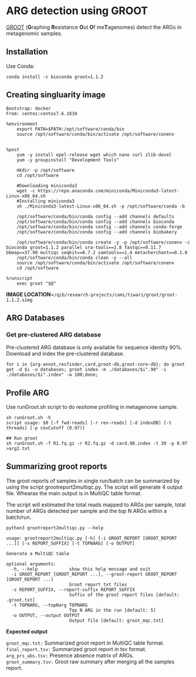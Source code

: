# ARG detection using GROOT

[GROOT](https://github.com/will-rowe/groot) (**G**raphing **R**esistance **O**ut **O**f me**T**agenomes) detect the ARGs in metagenomic samples. 

## Installation
Use Conda:
```
conda install -c bioconda groot=1.1.2
```
## Creating singluarity image

```
Bootstrap: docker
From: centos:centos7.6.1810

%environment
    export PATH=$PATH:/opt/software/conda/bin
    source /opt/software/conda/bin/activate /opt/software/conenv


%post
    yum -y install epel-release wget which nano curl zlib-devel
    yum -y groupinstall "Development Tools"
    
    mkdir -p /opt/software
    cd /opt/software

    #Downloading miniconda3
    wget -c https://repo.anaconda.com/miniconda/Miniconda3-latest-Linux-x86_64.sh
    #Installing miniconda3
    sh ./Miniconda3-latest-Linux-x86_64.sh -p /opt/software/conda -b

    /opt/software/conda/bin/conda config --add channels defaults
    /opt/software/conda/bin/conda config --add channels bioconda
    /opt/software/conda/bin/conda config --add channels conda-forge
    /opt/software/conda/bin/conda config --add channels biobakery
    
    /opt/software/conda/bin/conda create -y -p /opt/software/conenv -c bioconda groot=1.1.2 parallel sra-tools==2.8 fastqc==0.11.7 bbmap==37.90 multiqc seqkit==0.7.2 samtools==1.4 metacherchant==0.1.0
    /opt/software/conda/bin/conda clean -y --all
    source /opt/software/conda/bin/activate /opt/software/conenv
    cd /opt/software

%runscript
    exec groot "$@"
```
**IMAGE LOCATION**=`/qib/research-projects/cami/tiwari/groot/groot-1.1.2.simg`
## ARG Databases
### Get pre-clustered ARG database
Pre-clustered ARG database is only available for sequence identity 90%.
Download and index the pre-clustered database.
```
for i in {arg-annot,resfinder,card,groot-db,groot-core-db}; do groot get -d $i -o databases; groot index -m ./databases/$i".90" -i ./databases/$i".index" -w 100;done; 
```
## Profile ARG
Use runGroot.sh script to do resitome profiling in metagenome sample.
```
sh runGroot.sh -h
script usage: $0 [-f fwd-reads] [-r rev-reads] [-d indexDB] [-t threads] [-p covCutoff (0.97)]

## Run groot
sh runGroot.sh -f R1.fq.gz -r R2.fq.gz -d card.90.index -t 30 -p 0.97 >arg2.txt
```

## Summarizing groot reports
The groot reports of samples in single run/batch can be summarized by using the script grootreport2multiqc.py. The script will generate 4 output file. Whearas the main output is in MultiQC table format.

The script will estimated the total reads mapped to ARGs per sample, total number of ARGs detected per sample and the top N ARGs within a batch/run.

```
python3 grootreport2multiqc.py --help

usage: grootreport2multiqc.py [-h] [-i GROOT_REPORT [GROOT_REPORT ...]] [-s REPORT_SUFFIX] [-t TOPNARG] [-o OUTPUT]

Generate a MultiQC table

optional arguments:
  -h, --help            show this help message and exit
  -i GROOT_REPORT [GROOT_REPORT ...], --groot-report GROOT_REPORT [GROOT_REPORT ...]
                        Groot report txt files
  -s REPORT_SUFFIX, --report-suffix REPORT_SUFFIX
                        Suffix of the groot report files [default: .groot.txt]
  -t TOPNARG, --topNarg TOPNARG
                        Top N ARG in the run [default: 5]
  -o OUTPUT, --output OUTPUT
                        Output file [default: groot_mqc.txt]
```
**Expected output**

`groot_mqc.txt:` Summarized groot report in MultiQC table format. \
`final_report.tsv:` Summarized groot report in tsv format. \
`arg_prs_abs.tsv:` Presence absence matrix of ARGs. \
`groot_summary.tsv:` Groot raw summary after merging all the samples report.
